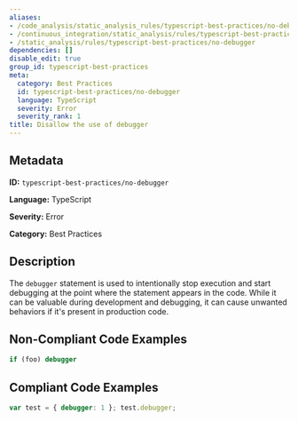 ```yaml
---
aliases:
- /code_analysis/static_analysis_rules/typescript-best-practices/no-debugger
- /continuous_integration/static_analysis/rules/typescript-best-practices/no-debugger
- /static_analysis/rules/typescript-best-practices/no-debugger
dependencies: []
disable_edit: true
group_id: typescript-best-practices
meta:
  category: Best Practices
  id: typescript-best-practices/no-debugger
  language: TypeScript
  severity: Error
  severity_rank: 1
title: Disallow the use of debugger
---
```

<!--  SOURCED FROM https://github.com/DataDog/datadog-static-analyzer-rule-docs -->


## Metadata
**ID:** `typescript-best-practices/no-debugger`

**Language:** TypeScript

**Severity:** Error

**Category:** Best Practices

## Description
The `debugger` statement is used to intentionally stop execution and start debugging at the point where the statement appears in the code. While it can be valuable during development and debugging, it can cause unwanted behaviors if it's present in production code.

## Non-Compliant Code Examples
```typescript
if (foo) debugger
```

## Compliant Code Examples
```typescript
var test = { debugger: 1 }; test.debugger;
```
